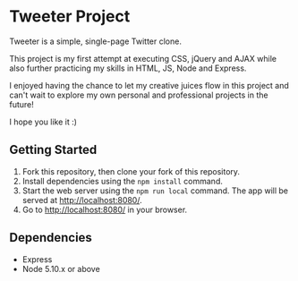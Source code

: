 # Tweeter Project

Tweeter is a simple, single-page Twitter clone.

This project is my first attempt at executing CSS, jQuery and AJAX while also further practicing my skills in HTML, JS, Node and Express.

I enjoyed having the chance to let my creative juices flow in this project and can't wait to explore my own personal and professional projects in the future!

I hope you like it :)

## Getting Started

1. Fork this repository, then clone your fork of this repository.
2. Install dependencies using the `npm install` command.
3. Start the web server using the `npm run local` command. The app will be served at <http://localhost:8080/>.
4. Go to <http://localhost:8080/> in your browser.

## Dependencies

- Express
- Node 5.10.x or above
